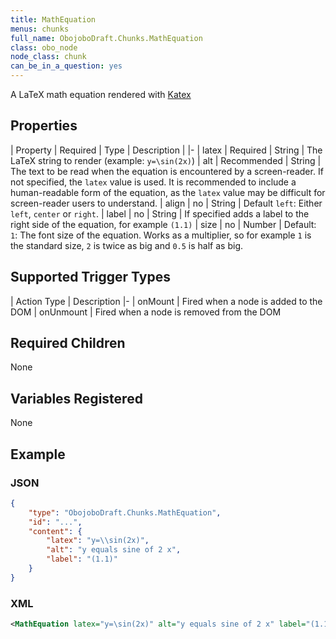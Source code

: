 ```yaml
---
title: MathEquation
menus: chunks
full_name: ObojoboDraft.Chunks.MathEquation
class: obo_node
node_class: chunk
can_be_in_a_question: yes
---
```


A LaTeX math equation rendered with [Katex](https://github.com/Khan/KaTeX)

## Properties

| Property | Required | Type | Description |
|-
| latex | Required | String | The LaTeX string to render (example: `y=\sin(2x)`)
| alt | Recommended | String | The text to be read when the equation is encountered by a screen-reader. If not specified, the `latex` value is used. It is recommended to include a human-readable form of the equation, as the `latex` value may be difficult for screen-reader users to understand.
| align | no | String | Default `left`: Either `left`, `center` or `right`.
| label | no | String | If specified adds a label to the right side of the equation, for example `(1.1)`
| size | no | Number | Default: `1`: The font size of the equation. Works as a multiplier, so for example `1` is the standard size, `2` is twice as big and `0.5` is half as big.

## Supported Trigger Types

| Action Type | Description
|-
| onMount | Fired when a node is added to the DOM
| onUnmount | Fired when a node is removed from the DOM

## Required Children

None

## Variables Registered

None

## Example

### JSON

```json
{
	"type": "ObojoboDraft.Chunks.MathEquation",
	"id": "...",
	"content": {
		"latex": "y=\\sin(2x)",
		"alt": "y equals sine of 2 x",
		"label": "(1.1)"
	}
}
```

### XML

```xml
<MathEquation latex="y=\sin(2x)" alt="y equals sine of 2 x" label="(1.1)" />
```
